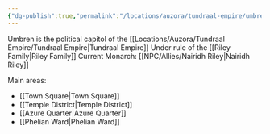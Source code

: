 ```yaml
---
{"dg-publish":true,"permalink":"/locations/auzora/tundraal-empire/umbren/"}
---
```



Umbren is the political capitol of the [[Locations/Auzora/Tundraal Empire/Tundraal Empire\|Tundraal Empire]] Under rule of the [[Riley Family\|Riley Family]] Current Monarch: [[NPC/Allies/Nairidh Riley\|Nairidh Riley]] 

Main areas:
- [[Town Square\|Town Square]]
- [[Temple District\|Temple District]]
- [[Azure Quarter\|Azure Quarter]]
- [[Phelian Ward\|Phelian Ward]]